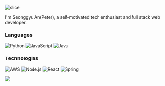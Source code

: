 ![slice](https://capsule-render.vercel.app/api?type=slice&color=auto&height=200&text=Hello!&fontAlign=70&rotate=13&fontAlignY=25&desc=Welcome%20to%20the%20Peter's%20github!&descAlign=70.&descAlignY=44)

<p>
I'm Seonggyu An(Peter), a self-motivated tech enthusiast and full stack web developer.
</p>

 ### Languages

![Python](https://img.shields.io/badge/-Python-000?&logo=Python)
![JavaScript](https://img.shields.io/badge/-JavaScript-000?&logo=JavaScript)
![Java](https://img.shields.io/badge/-Java-000?&logo=Java&logoColor=007396)

### Technologies

![AWS](https://img.shields.io/badge/-AWS-000?&logo=Amazon-AWS&logoColor=F90)
![Node.js](https://img.shields.io/badge/-Node.js-000?&logo=node.js)
![React](https://img.shields.io/badge/-React-000?&logo=React)
![Spring](https://img.shields.io/badge/-Spring-000?&logo=Spring)

<img src="https://img.shields.io/badge/232F3E?style=for-the-badge&logo=AWS&logoColor=black">
